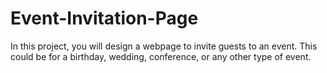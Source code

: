 # Event-Invitation-Page
 In this project, you will design a webpage to invite guests to an event. This could be for a birthday,  wedding, conference, or any other type of event.

